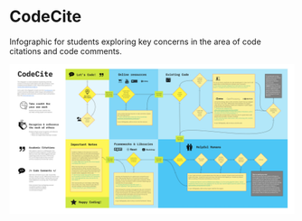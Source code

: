 # CodeCite
Infographic for students exploring key concerns in the area of code citations and code comments.


![CodeCite](https://github.com/nsitu/CodeCite/raw/main/CodeCite.jpg)
